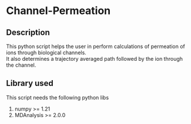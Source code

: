 # Channel-Permeation 
## Description
This python script helps the user in perform calculations of permeation of ions through biological channels. \
It also determines a trajectory averaged path followed by the ion through the channel.
## Library used
This script needs the following python libs
1. numpy >= 1.21  
2. MDAnalysis >= 2.0.0
